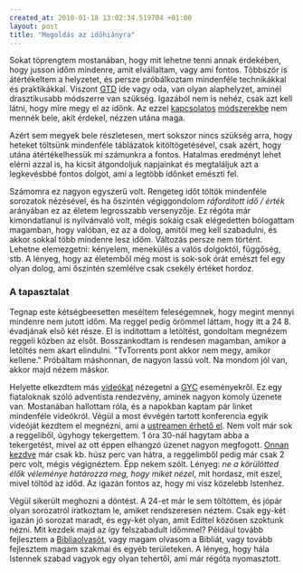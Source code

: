 ```yaml
--- 
created_at: 2010-01-18 13:02:34.519704 +01:00
layout: post
title: "Megoldás az időhiányra"
---
```

Sokat töprengtem mostanában, hogy mit lehetne tenni annak érdekében, hogy jusson időm mindenre, amit elvállaltam, vagy ami fontos. Többször is átértékeltem a helyzetet, és persze próbálkoztam mindenféle technikákkal és praktikákkal. Viszont [GTD][1] ide vagy oda, van olyan alaphelyzet, aminél drasztikusabb módszerre van szükség. Igazából nem is nehéz, csak azt kell látni, hogy mire megy el az időnk. Az ezzel [kapcsolatos][2] [módszerekbe][3] nem mennék bele, akit érdekel, nézzen utána maga.

[1]: http://en.wikipedia.org/wiki/Getting_Things_Done
[2]: http://en.wikipedia.org/wiki/First_Things_First_%28book%29
[3]: http://en.wikipedia.org/wiki/Franklin_Planner

Azért sem megyek bele részletesen, mert sokszor nincs szükség arra, hogy heteket töltsünk mindenféle táblázatok kitöltögetésével, csak azért, hogy utána átértékelhessük mi számunkra a fontos. Hatalmas eredményt lehet elérni azzal is, ha kicsit átgondoljuk napjainkat és megtaláljuk azt a legkevésbbé fontos dolgot, ami a legtöbb időnket emészti fel.

Számomra ez nagyon egyszerű volt. Rengeteg időt töltök mindenféle sorozatok nézésével, és ha őszintén végiggondolom *ráfordított idő / érték* arányában ez az életem legrosszabb versenyzője. Ez régóta már kimondatlanul is nyilvánvaló volt, mégis sokáig csak elégedetten bólogattam magamban, hogy valóban, ez az a dolog, amitől meg kell szabadulni, és akkor sokkal több mindenre lesz időm. Változás persze nem történt. Lehetne elemezgetni: kényelem, menekülés a valós dolgoktól, függőség, stb. A lényeg, hogy az életemből még most is sok-sok órát emészt fel egy olyan dolog, ami őszintén szemlélve csak csekély értéket hordoz.

### A tapasztalat

Tegnap este kétségbeesetten meséltem feleségemnek, hogy megint mennyi mindenre nem jutott időm. Ma reggel pedig örömmel láttam, hogy itt a 24 8. évadjának első két része. El is indítottam a letöltést, gondoltam megnézem reggeli közben az elsőt. Bosszankodtam is rendesen magamban, amikor a letöltés nem akart elindulni. "TvTorrents pont akkor nem megy, amikor kellene." Próbáltam máshonnan, de nagyon lassú volt. Na mondom jól van, akkor majd nézem máskor.

Helyette elkezdtem más [videókat][4] nézegetni a [GYC][5] eseményekről. Ez egy fiataloknak szóló adventista rendezvény, aminek nagyon komoly üzenete van. Mostanában hallottam róla, és a napokban kaptam pár linket mindenféle videókról. Végül a most évvégén tartott konferencia egyik videóját kezdtem el megnézni, ami a [ustreamen érhető el][6]. Nem volt már sok a reggeliből, úgyhogy tekergettem. 1 óra 30-nál hagytam abba a tekergetést, mivel az ott éppen elhangzó üzenet nagyon megfogott. [Onnan kezdve][7] már csak kb. húsz perc van hátra, a reggelimből pedig már csak 2 perc volt, mégis végignéztem. Épp nekem szólt. Lényeg: *ne a körülötted élők véleménye határozza meg, hogy miket nézel*, mit hordasz, mit eszel, mivel töltöd az időd. Az igazán fontos az, hogy mi visz közelebb Istenhez.

Végül sikerült meghozni a döntést. A 24-et már le sem töltöttem, és jópár olyan sorozatról iratkoztam le, amiket rendszeresen néztem. Csak egy-két igazán jó sorozat maradt, és egy-két olyan, amit Edittel közösen szoktunk nézni. Mit kezdek majd az így felszabadult időmmel? Például tovább fejlesztem a [Bibliaolvasót][8], vagy magam olvasom a Bibliát, vagy tovább fejlesztem magam szakmai és egyéb területeken. A lényeg, hogy hála Istennek szabad vagyok egy olyan tehertől, ami már régóta nyomasztott.

[4]: http://www.youtube.com/results?search_query=gyc+%22Generation+of+Youth+for+Christ%22+-tracking+-Odyssey&safe_search=off&as=1&uni=3&and_queries=gyc&exact_query=Generation+of+Youth+for+Christ&or_queries=&negative_queries=tracking+Odyssey&search_type=videos&search_duration=&search_hl=&search_category=&uploaded=&geo_name=&geo_latlong=
[5]: http://gycweb.org/
[6]: http://www.ustream.tv/recorded/3715977
[7]: http://www.ustream.tv/recorded/3715977/highlight/41020
[8]: http://bibliaolvaso.hu/
